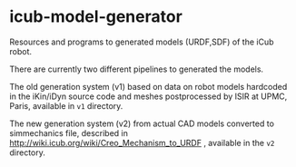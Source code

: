 # icub-model-generator

Resources and programs to generated models (URDF,SDF) of the iCub robot. 

There are currently two different pipelines to generated the models. 

The old generation system (v1) based on data on robot models hardcoded in the iKin/iDyn source code and meshes postprocessed by ISIR at UPMC, Paris, available in `v1` directory.

The new generation system (v2) from actual CAD models converted to simmechanics file, described in http://wiki.icub.org/wiki/Creo_Mechanism_to_URDF , available in the `v2` directory.

